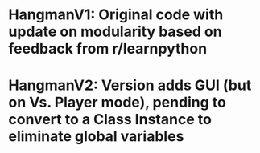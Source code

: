 # HangmanV1: Original code with update on modularity based on feedback from r/learnpython
# HangmanV2: Version adds GUI (but on Vs. Player mode), pending to convert to a Class Instance to eliminate global variables
